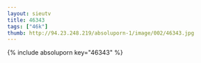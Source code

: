 ```yaml
--- 
layout: sieutv
title: 46343
tags: ["46k"]
thumb: http://94.23.248.219/absoluporn-1/image/002/46343.jpg
---
```

{% include absoluporn key="46343" %} 
